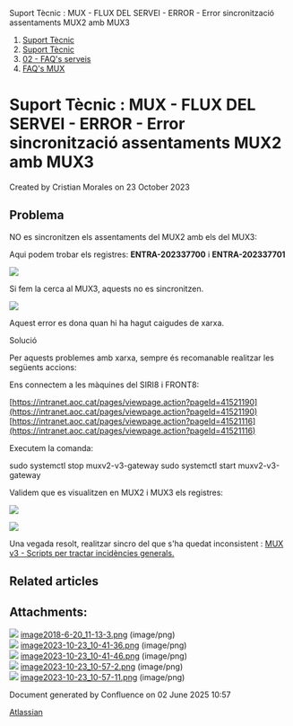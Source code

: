 Suport Tècnic : MUX - FLUX DEL SERVEI - ERROR - Error sincronització assentaments MUX2 amb MUX3  

1.  [Suport Tècnic](index.md)
2.  [Suport Tècnic](13893782.md)
3.  [02 - FAQ's serveis](26313393.md)
4.  [FAQ's MUX](28705591.md)

Suport Tècnic : MUX - FLUX DEL SERVEI - ERROR - Error sincronització assentaments MUX2 amb MUX3
===============================================================================================

Created by Cristian Morales on 23 October 2023

Problema
--------

NO es sincronitzen els assentaments del MUX2 amb els del MUX3:

  

Aqui podem trobar els registres: **ENTRA-202337700** i **ENTRA-202337701**

![](attachments/100008176/100008178.png)

Si fem la cerca al MUX3, aquests no es sincronitzen.

![](attachments/100008176/100008179.png)

  

  

Aquest error es dona quan hi ha hagut caigudes de xarxa.

  

Solució

Per aquests problemes amb xarxa, sempre és recomanable realitzar les següents accions:

Ens connectem a les màquines del SIRI8 i FRONT8:

  

[https://intranet.aoc.cat/pages/viewpage.action?pageId=41521190](https://intranet.aoc.cat/pages/viewpage.action?pageId=41521190)  
[https://intranet.aoc.cat/pages/viewpage.action?pageId=41521116](https://intranet.aoc.cat/pages/viewpage.action?pageId=41521116)

Executem la comanda:

sudo systemctl stop muxv2-v3-gateway
sudo systemctl start muxv2-v3-gateway

  

Validem que es visualitzen en MUX2 i MUX3 els registres:

![](attachments/100008176/100008183.png)

  

![](attachments/100008176/100008182.png)  
  

Una vegada resolt, realitzar sincro del que s'ha quedat inconsistent : [MUX v3 - Scripts per tractar incidències generals.](93356702.md)

Related articles
----------------

  

Attachments:
------------

![](images/icons/bullet_blue.gif) [image2018-6-20\_11-13-3.png](attachments/100008176/100008177.png) (image/png)  
![](images/icons/bullet_blue.gif) [image2023-10-23\_10-41-36.png](attachments/100008176/100008178.png) (image/png)  
![](images/icons/bullet_blue.gif) [image2023-10-23\_10-41-46.png](attachments/100008176/100008179.png) (image/png)  
![](images/icons/bullet_blue.gif) [image2023-10-23\_10-57-2.png](attachments/100008176/100008182.png) (image/png)  
![](images/icons/bullet_blue.gif) [image2023-10-23\_10-57-11.png](attachments/100008176/100008183.png) (image/png)  

Document generated by Confluence on 02 June 2025 10:57

[Atlassian](http://www.atlassian.com/)